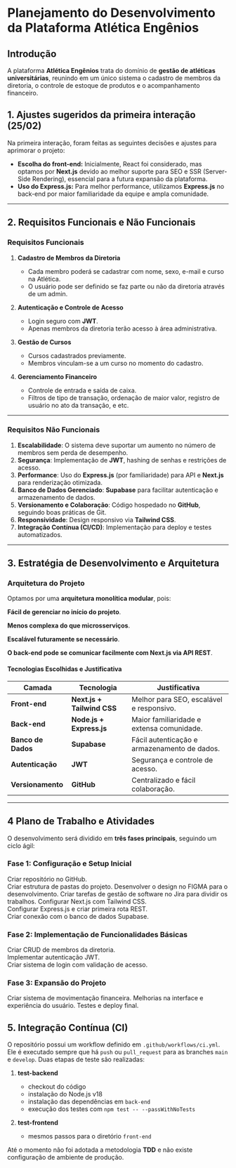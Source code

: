 # Planejamento do Desenvolvimento da Plataforma Atlética Engênios

## Introdução
A plataforma **Atlética Engênios** trata do domínio de **gestão de atléticas universitárias**, reunindo em um único sistema o cadastro de membros da diretoria, o controle de estoque de produtos e o acompanhamento financeiro.

## **1. Ajustes sugeridos da primeira interação (25/02)**
Na primeira interação, foram feitas as seguintes decisões e ajustes para aprimorar o projeto:

- **Escolha do front-end:** Inicialmente, React foi considerado, mas optamos por **Next.js** devido ao melhor suporte para SEO e SSR (Server-Side Rendering), essencial para a futura expansão da plataforma.
- **Uso do Express.js:** Para melhor performance, utilizamos **Express.js** no back-end por maior familiaridade da equipe e ampla comunidade.

---

## **2. Requisitos Funcionais e Não Funcionais**

### **Requisitos Funcionais**

1. **Cadastro de Membros da Diretoria**
   - Cada membro poderá se cadastrar com nome, sexo, e-mail e curso na Atlética.
   - O usuário pode ser definido se faz parte ou não da diretoria através de um admin.
   
2. **Autenticação e Controle de Acesso**
   - Login seguro com **JWT**.
   - Apenas membros da diretoria terão acesso à área administrativa.
   
3. **Gestão de Cursos**
   - Cursos cadastrados previamente.
   - Membros vinculam-se a um curso no momento do cadastro.
   
4. **Gerenciamento Financeiro**
   - Controle de entrada e saída de caixa.
   - Filtros de tipo de transação, ordenação de maior valor, registro de usuário no ato da transação, e etc.

---

### **Requisitos Não Funcionais**

1. **Escalabilidade**: O sistema deve suportar um aumento no número de membros sem perda de desempenho.
2. **Segurança**: Implementação de **JWT**, hashing de senhas e restrições de acesso.
3. **Performance**: Uso do **Express.js** (por familiaridade) para API e **Next.js** para renderização otimizada.
4. **Banco de Dados Gerenciado**: **Supabase** para facilitar autenticação e armazenamento de dados.
5. **Versionamento e Colaboração**: Código hospedado no **GitHub**, seguindo boas práticas de Git.
6. **Responsividade**: Design responsivo via **Tailwind CSS**.
7. **Integração Contínua (CI/CD)**: Implementação para deploy e testes automatizados.

---

## **3. Estratégia de Desenvolvimento e Arquitetura**

### **Arquitetura do Projeto**
Optamos por uma **arquitetura monolítica modular**, pois:

**Fácil de gerenciar no início do projeto**.

**Menos complexa do que microsserviços**.

**Escalável futuramente se necessário**.

**O back-end pode se comunicar facilmente com Next.js via API REST**.


#### **Tecnologias Escolhidas e Justificativa**

| Camada | Tecnologia | Justificativa |
|--------|-------------|-----------------|
| **Front-end** | **Next.js + Tailwind CSS** | Melhor para SEO, escalável e responsivo. |
| **Back-end** | **Node.js + Express.js** | Maior familiaridade e extensa comunidade. |
| **Banco de Dados** | **Supabase** | Fácil autenticação e armazenamento de dados. |
| **Autenticação** | **JWT** | Segurança e controle de acesso. |
| **Versionamento** | **GitHub** | Centralizado e fácil colaboração. |


---

## **4 Plano de Trabalho e Atividades**

O desenvolvimento será dividido em **três fases principais**, seguindo um ciclo ágil:

### **Fase 1: Configuração e Setup Inicial**
Criar repositório no GitHub.  
Criar estrutura de pastas do projeto. 
Desenvolver o design no FIGMA para o desenvolvimento.
Criar tarefas de gestão de software no Jira para dividir os trabalhos.
Configurar Next.js com Tailwind CSS.  
Configurar Express.js e criar primeira rota REST.  
Criar conexão com o banco de dados Supabase.  


### **Fase 2: Implementação de Funcionalidades Básicas**
Criar CRUD de membros da diretoria.  
Implementar autenticação JWT.  
Criar sistema de login com validação de acesso.  

### **Fase 3: Expansão do Projeto**
Criar sistema de movimentação financeira.
Melhorias na interface e experiência do usuário.
Testes e deploy final.

## **5. Integração Contínua (CI)**

O repositório possui um workflow definido em `.github/workflows/ci.yml`.
Ele é executado sempre que há `push` ou `pull_request` para as branches `main` e `develop`.
Duas etapas de teste são realizadas:

1. **test-backend**
   - checkout do código
   - instalação do Node.js v18
   - instalação das dependências em `back-end`
   - execução dos testes com `npm test -- --passWithNoTests`

2. **test-frontend**
   - mesmos passos para o diretório `front-end`

Até o momento não foi adotada a metodologia **TDD** e não existe configuração de ambiente de produção.

